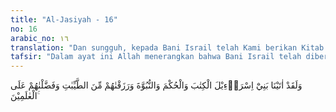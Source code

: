 ```yaml
---
title: "Al-Jasiyah - 16"
no: 16
arabic_no: ١٦
translation: "Dan sungguh, kepada Bani Israil telah Kami berikan Kitab (Taurat), kekuasaan dan kenabian, Kami anugerahkan kepada mereka rezeki yang baik dan Kami lebihkan mereka atas bangsa-bangsa (pada masa itu)."
tafsir: "Dalam ayat ini Allah menerangkan bahwa Bani Israil telah diberi Kitab Taurat, kemampuan memahami agama, kenabian, rezeki yang berlimpah dan keutamaan yang melebihi bangsa-bangsa lain pada masanya itu.\n\nAnugerah yang diberikan Allah kepada Bani Israil pada waktu itu adalah seimbang dengan sikap dan usaha Bani Israil menegakkan agama Allah. Karena itu, keutamaan yang diberikan itu juga merupakan keutamaan dunia dan akhirat. Dalam ayat yang ini disebutkan enam macam anugerah yang telah diberikan kepada mereka, yaitu:\n\nPertama : Kitab Taurat.\n\nKitab ini diturunkan kepada Nabi Musa. Di dalamnya terdapat petunjuk, pelajaran dan ketentuan-ketentuan yang dapat membimbing Bani Israil ke jalan yang benar. Kitab ini khusus diturunkan Allah untuk Bani Israil.\n\nKedua : Kemampuan memahami agama Allah.\n\nDengan kemampuan ini, Musa, Harun beserta pemimpin kaumnya dapat menjelaskan persengketaan yang terjadi di antara kaumnya dan dengan kemampuan ini pula dapat diterangkan agama Allah kepada Bani Israil dengan baik.\n\nKetiga : Kenabian\n\nBanyak di antara para rasul dan para nabi yang diutus Allah diangkat dari Bani Israil; ada di antara mereka sebagai Nabi saja seperti Nabi Khidir, ada pula sebagai nabi dan rasul seperti Musa, Harun, Ayyub, dan lain-lain, dan ada pula nabi dan rasul yang diangkat dari kalangan mereka di samping bertugas sebagai nabi dan rasul, juga sebagai kepala negara seperti Nabi Daud dan Nabi Sulaiman. Dengan demikian, terhimpunlah kekuasaan dunia dan agama pada mereka.\n\nKeempat : Rezeki yang berlimpah-limpah\n\nBani Israil telah dianugerahi Allah masa kejayaan dan keemasan pada masa-masa pemerintahan Nabi Daud dan pada masa pemerintahan putranya Sulaiman. Banyak kisah yang menceritakan keagungan dan kejayaan Bani Israil pada masa kedua pemerintahan anak dan bapak itu. Kekuasaan dan kebijaksanaan Nabi Daud dan Nabi Sulaiman diterangkan dalam Al-Qur'an. Apa yang pernah dicapai Bani Israil pada waktu itu tidak diperoleh oleh bangsa lain yang sezaman dengannya.\n\nKelima : Keutamaan mereka yang melebihi bangsa-bangsa lain pada zamannya yaitu pada zaman Nabi Daud dan Nabi Sulaiman.\n\nKeenam:Allah telah memberikan kepada mereka hukum-hukum dan ajaran-ajaran yang diperkuat dengan mukjizat-mukjizat. Hal ini yang mendorong mereka untuk bersatu dan mereka tidak berselisih melainkan hanya perselisihan yang ringan yang tidak membawa kemudaratan. Akan tetapi tatkala datang ilmu kepada mereka, mereka berselisih sebagaimana dinyatakan dalam firman Allah tersebut di atas. Perselisihan di antara mereka itu timbul setelah datang hujjah (argumen) yang nyata karena perebutan soal pimpinan dan kedengkian di antara mereka.\n\nSehubungan dengan keutamaan yang diperoleh Bani Israil ini, Ibnu 'Abbas pernah berkata, \"Tidak ada seorang pun di antara orang-orang di dunia ini yang dicintai Allah melebihi mereka itu.\" Allah telah menampakkan tanda-tanda kekuasaan-Nya yang dapat dilihat, didengar, dan dipahami mereka. Mereka pun mengikuti segala petunjuk Allah. Demikian keadaan Bani Israil pada zaman itu."
---
```

وَلَقَدْ اٰتَيْنَا بَنِيْٓ اِسْرَاۤءِيْلَ الْكِتٰبَ وَالْحُكْمَ وَالنُّبُوَّةَ وَرَزَقْنٰهُمْ مِّنَ الطَّيِّبٰتِ وَفَضَّلْنٰهُمْ عَلَى الْعٰلَمِيْنَ ۚ 